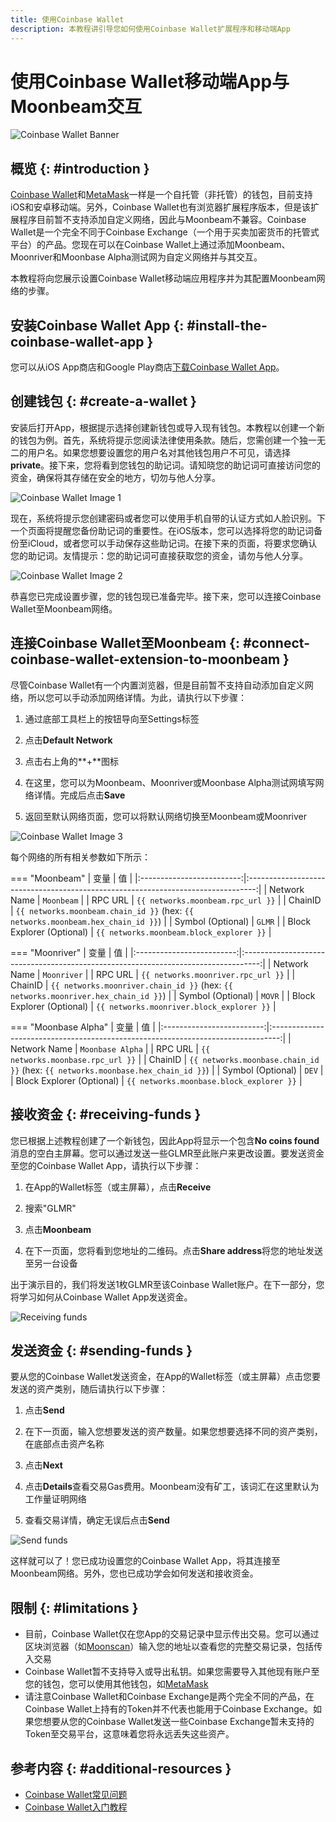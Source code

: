 ```yaml
---
title: 使用Coinbase Wallet
description: 本教程讲引导您如何使用Coinbase Wallet扩展程序和移动端App
---
```


# 使用Coinbase Wallet移动端App与Moonbeam交互

![Coinbase Wallet Banner](/images/tokens/connect/coinbase-wallet/coinbase-wallet-banner.png)

## 概览 {: #introduction }

[Coinbase Wallet](https://wallet.coinbase.com/?_branch_match_id=977295450874474909&_branch_referrer=H4sIAAAAAAAAA8soKSkottLXT8%2FXS07SLddLzs%2FVD8%2FJynFKSy02zE4CAFZ0JzQfAAAA)和[MetaMask](/tokens/connect/metamask/)一样是一个自托管（非托管）的钱包，目前支持iOS和安卓移动端。另外，Coinbase Wallet也有浏览器扩展程序版本，但是该扩展程序目前暂不支持添加自定义网络，因此与Moonbeam不兼容。Coinbase Wallet是一个完全不同于Coinbase Exchange（一个用于买卖加密货币的托管式平台）的产品。您现在可以在Coinbase Wallet上通过添加Moonbeam、Moonriver和Moonbase Alpha测试网为自定义网络并与其交互。

本教程将向您展示设置Coinbase Wallet移动端应用程序并为其配置Moonbeam网络的步骤。

## 安装Coinbase Wallet App {: #install-the-coinbase-wallet-app }

您可以从iOS App商店和Google Play商店[下载Coinbase Wallet App](https://wallet.coinbase.com/?_branch_match_id=977295450874474909&_branch_referrer=H4sIAAAAAAAAA8soKSkottLXT8%2FXS07SLddLzs%2FVD8%2FJynFKSy02zE4CAFZ0JzQfAAAA)。

## 创建钱包 {: #create-a-wallet }

安装后打开App，根据提示选择创建新钱包或导入现有钱包。本教程以创建一个新的钱包为例。首先，系统将提示您阅读法律使用条款。随后，您需创建一个独一无二的用户名。如果您想要设置您的用户名对其他钱包用户不可见，请选择**private**。接下来，您将看到您钱包的助记词。请知晓您的助记词可直接访问您的资金，确保将其存储在安全的地方，切勿与他人分享。

![Coinbase Wallet Image 1](/images/tokens/connect/coinbase-wallet/coinbase-wallet-1.png)

现在，系统将提示您创建密码或者您可以使用手机自带的认证方式如人脸识别。下一个页面将提醒您备份助记词的重要性。在iOS版本，您可以选择将您的助记词备份至iCloud，或者您可以手动保存这些助记词。在接下来的页面，将要求您确认您的助记词。友情提示：您的助记词可直接获取您的资金，请勿与他人分享。

![Coinbase Wallet Image 2](/images/tokens/connect/coinbase-wallet/coinbase-wallet-2.png)

恭喜您已完成设置步骤，您的钱包现已准备完毕。接下来，您可以连接Coinbase Wallet至Moonbeam网络。

## 连接Coinbase Wallet至Moonbeam {: #connect-coinbase-wallet-extension-to-moonbeam }

尽管Coinbase Wallet有一个内置浏览器，但是目前暂不支持自动添加自定义网络，所以您可以手动添加网络详情。为此，请执行以下步骤：

 1. 通过底部工具栏上的按钮导向至Settings标签

 2. 点击**Default Network**

 3. 点击右上角的**+**图标

 4. 在这里，您可以为Moonbeam、Moonriver或Moonbase Alpha测试网填写网络详情。完成后点击**Save**

 5. 返回至默认网络页面，您可以将默认网络切换至Moonbeam或Moonriver

![Coinbase Wallet Image 3](/images/tokens/connect/coinbase-wallet/coinbase-wallet-3.png)

每个网络的所有相关参数如下所示：

=== "Moonbeam"
    |         变量          |                                      值                                       |
    |:-------------------------:|:--------------------------------------------------------------------------------:|
    |       Network Name        |                                    `Moonbeam`                                    |
    |          RPC URL          |                        `{{ networks.moonbeam.rpc_url }}`                         |
    |          ChainID          | `{{ networks.moonbeam.chain_id }}` (hex: `{{ networks.moonbeam.hex_chain_id }}`) |
    |     Symbol (Optional)     |                                      `GLMR`                                      |
    | Block Explorer (Optional) |                     `{{ networks.moonbeam.block_explorer }}`                     |

=== "Moonriver"
    |         变量          |                                       值                                        |
    |:-------------------------:|:----------------------------------------------------------------------------------:|
    |       Network Name        |                                    `Moonriver`                                     |
    |          RPC URL          |                         `{{ networks.moonriver.rpc_url }}`                         |
    |          ChainID          | `{{ networks.moonriver.chain_id }}` (hex: `{{ networks.moonriver.hex_chain_id }}`) |
    |     Symbol (Optional)     |                                       `MOVR`                                       |
    | Block Explorer (Optional) |                     `{{ networks.moonriver.block_explorer }}`                      |

=== "Moonbase Alpha"
    |         变量          |                                      值                                       |
    |:-------------------------:|:--------------------------------------------------------------------------------:|
    |       Network Name        |                                 `Moonbase Alpha`                                 |
    |          RPC URL          |                        `{{ networks.moonbase.rpc_url }}`                         |
    |          ChainID          | `{{ networks.moonbase.chain_id }}` (hex: `{{ networks.moonbase.hex_chain_id }}`) |
    |     Symbol (Optional)     |                                      `DEV`                                       |
    | Block Explorer (Optional) |                     `{{ networks.moonbase.block_explorer }}`                     |

## 接收资金 {: #receiving-funds }

您已根据上述教程创建了一个新钱包，因此App将显示一个包含**No coins found**消息的空白主屏幕。您可以通过发送一些GLMR至此账户来更改设置。要发送资金至您的Coinbase Wallet App，请执行以下步骤：

 1. 在App的Wallet标签（或主屏幕），点击**Receive**

 2. 搜索"GLMR"

 3. 点击**Moonbeam** 

  4. 在下一页面，您将看到您地址的二维码。点击**Share address**将您的地址发送至另一台设备

出于演示目的，我们将发送1枚GLMR至该Coinbase Wallet账户。在下一部分，您将学习如何从Coinbase Wallet App发送资金。

![Receiving funds](/images/tokens/connect/coinbase-wallet/coinbase-wallet-4.png)

## 发送资金 {: #sending-funds }

要从您的Coinbase Wallet发送资金，在App的Wallet标签（或主屏幕）点击您要发送的资产类别，随后请执行以下步骤：

 1. 点击**Send**

 2. 在下一页面，输入您想要发送的资产数量。如果您想要选择不同的资产类别，在底部点击资产名称

 3. 点击**Next**

 4. 点击**Details**查看交易Gas费用。Moonbeam没有矿工，该词汇在这里默认为工作量证明网络

  5. 查看交易详情，确定无误后点击**Send**

![Send funds](/images/tokens/connect/coinbase-wallet/coinbase-wallet-5.png)

这样就可以了！您已成功设置您的Coinbase Wallet App，将其连接至Moonbeam网络。另外，您也已成功学会如何发送和接收资金。


## 限制 {: #limitations }

 - 目前，Coinbase Wallet仅在您App的交易记录中显示传出交易。您可以通过区块浏览器（如[Moonscan](https://moonscan.io/)）输入您的地址以查看您的完整交易记录，包括传入交易
 - Coinbase Wallet暂不支持导入或导出私钥。如果您需要导入其他现有账户至您的钱包，您可以使用其他钱包，如[MetaMask](/tokens/connect/metamask/)
 - 请注意Coinbase Wallet和Coinbase Exchange是两个完全不同的产品，在Coinbase Wallet上持有的Token并不代表也能用于Coinbase Exchange。如果您想要从您的Coinbase Wallet发送一些Coinbase Exchange暂未支持的Token至交易平台，这意味着您将永远丢失这些资产。

## 参考内容 {: #additional-resources }

 - [Coinbase Wallet常见问题](https://wallet.coinbase.com/faq/)
 - [Coinbase Wallet入门教程](https://www.coinbase.com/wallet/getting-started-mobile)